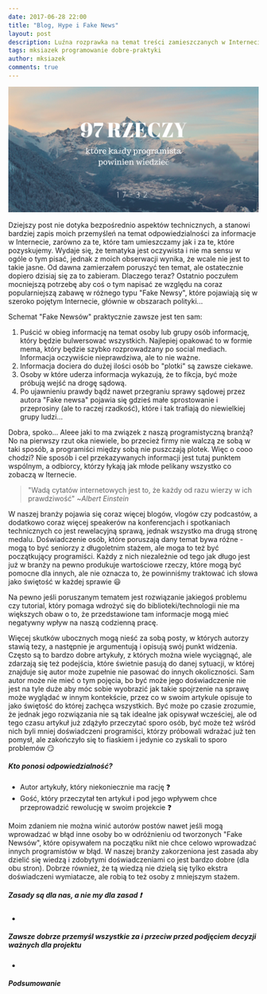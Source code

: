 ```yaml
---
date: 2017-06-28 22:00
title: "Blog, Hype i Fake News"
layout: post
description: Luźna rozprawka na temat treści zamieszczanych w Internecie i naszej postawy wobec tych materiałów.
tags: mksiazek programowanie dobre-praktyki
author: mksiazek
comments: true
---
```


![97 rzeczy](/assets/images/2017/06/97rzeczy/2.png)

Dziejszy post nie dotyka bezpośrednio aspektów technicznych, a stanowi bardziej zapis moich przemyśleń na temat
odpowiedzialności za informacje w Internecie, zarówno za te, które tam umieszczamy jak i za te, które pozyskujemy.
Wydaje się, że tematyka jest oczywista i nie ma sensu w ogóle o tym pisać, jednak z moich obserwacji wynika, że wcale
nie jest to takie jasne. Od dawna zamierzałem poruszyć ten temat, ale ostatecznie dopiero dzisiaj się za to zabieram.
Dlaczego teraz? Ostatnio poczułem mocniejszą potrzebę aby coś o tym napisać ze względu na coraz popularniejszą zabawę w
różnego typu "Fake Newsy", które pojawiają się w szeroko pojętym Internecie, głównie w obszarach polityki...

Schemat "Fake Newsów" praktycznie zawsze jest ten sam:
1. Puścić w obieg informację na temat osoby lub grupy osób informację, który będzie bulwersować wszystkich. Najlepiej
opakować to w formie mema, który będzie szybko rozprowadzany po social mediach. Informacja oczywiście nieprawdziwa, ale
to nie ważne.
2. Informacja dociera do dużej ilości osób bo "plotki" są zawsze ciekawe.
3. Osoby w które uderza informacja wykazują, że to fikcja, być może próbują wejść na drogę sądową.
4. Po ujawnieniu prawdy bądź nawet przegraniu sprawy sądowej przez autora "Fake newsa" pojawia się gdzieś małe sprostowanie
i przeprosiny (ale to raczej rzadkość), które i tak trafiają do niewielkiej grupy ludzi...

Dobra, spoko... Aleee jaki to ma związek z naszą programistyczną branżą? No na pierwszy rzut oka niewiele, bo przecież firmy
nie walczą ze sobą w taki sposób, a programiści między sobą nie puszczają plotek. Więc o cooo chodzi? Nie sposób i cel
przekazywanych informacji jest tutaj punktem wspólnym, a odbiorcy, którzy łykają jak młode pelikany wszystko co zobaczą
w Iternecie.

> "Wadą cytatów internetowych jest to, że każdy od razu wierzy w ich prawdziwość" ~*Albert Einstein*

W naszej branży pojawia się coraz więcej blogów, vlogów czy podcastów, a dodatkowo coraz więcej speakerów na konferencjach
i spotkaniach technicznych co jest rewelacyjną sprawą, jednak wszystko ma drugą stronę medalu. Doświadczenie osób, które
poruszają dany temat bywa różne - mogą to być seniorzy z długoletnim stażem, ale moga to też być początkujący programiści.
Każdy z nich niezależnie od tego jak długo jest już w branży na pewno produkuje wartościowe rzeczy, które mogą być pomocne
dla innych, ale nie oznacza to, że powinniśmy traktować ich słowa jako świętość w każdej sprawie :smiley:

Na pewno jeśli poruszanym tematem jest rozwiązanie jakiegoś problemu czy tutorial, który pomaga wdrożyć się do
biblioteki/technologii nie ma większych obaw o to, że przedstawione tam informacje mogą mieć negatywny wpływ na naszą
codzienną pracę.

Więcej skutków ubocznych mogą nieść za sobą posty, w których autorzy stawią tezy, a następnie je argumentują i opisują
swój punkt widzenia. Często są to bardzo dobre artykuły, z których można wiele wyciągnąć, ale zdarzają się też podejścia,
które świetnie pasują do danej sytuacji, w której znajduje się autor może zupełnie nie pasować do innych okoliczności.
Sam autor może nie mieć o tym pojęcia, bo być może jego doświadczenie nie jest na tyle duże aby móc sobie wyobrazić jak
takie spojrzenie na sprawę może wyglądać w innym kontekście, przez co w swoim artykule opisuje to jako świętość do której
zachęca wszystkich. Być może po czasie zrozumie, że jednak jego rozwiązania nie są tak idealne jak opisywał wcześciej, ale
od tego czasu artykuł już zdążyło przeczytać sporo osób, być może też wśród nich byli mniej doświadczeni programiści,
którzy próbowali wdrażać już ten pomysł, ale zakończyło się to fiaskiem i jedynie co zyskali to sporo problemów :smirk:

##### Kto ponosi odpowiedzialność?
- Autor artykuły, który niekoniecznie ma rację :question:
- Gość, który przeczytał ten artykuł i pod jego wpływem chce przeprowadzić rewolucję w swoim projekcie :question:

Moim zdaniem nie można winić autorów postów nawet jeśli mogą wprowadzać w błąd inne osoby bo w odróżnieniu od tworzonych
"Fake Newsów", które opisywałem na początku nikt nie chce celowo wprowadzać innych programistów w błąd. W naszej branży
zakorzeniona jest zasada aby dzielić się wiedzą i zdobytymi doświadczeniami co jest bardzo dobre (dla obu stron).
Dobrze również, że tą wiedzą nie dzielą się tylko ekstra doświadczeni wymiatacze, ale robią to też osoby z mniejszym stażem.

##### Zasady są dla nas, a nie my dla zasad :exclamation:
-

##### Zawsze dobrze przemyśl wszystkie za i przeciw przed podjęciem decyzji ważnych dla projektu
-

##### Podsumowanie
